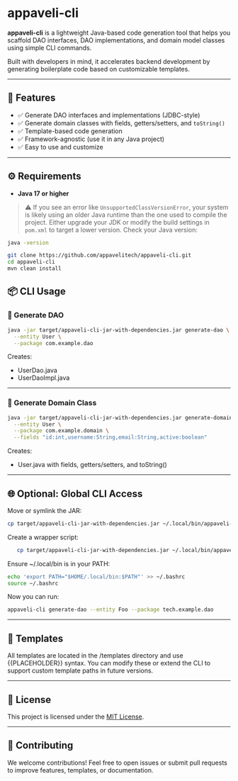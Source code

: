 # appaveli-cli

**appaveli-cli** is a lightweight Java-based code generation tool that helps you scaffold DAO interfaces, DAO implementations, and domain model classes using simple CLI commands.

Built with developers in mind, it accelerates backend development by generating boilerplate code based on customizable templates.

---

## 🚀 Features

- ✅ Generate DAO interfaces and implementations (JDBC-style)
- ✅ Generate domain classes with fields, getters/setters, and `toString()`
- ✅ Template-based code generation
- ✅ Framework-agnostic (use it in any Java project)
- ✅ Easy to use and customize

---

## ⚙️ Requirements

- **Java 17 or higher**

> ⚠️ If you see an error like `UnsupportedClassVersionError`, your system is likely using an older Java runtime than the one used to compile the project. Either upgrade your JDK or modify the build settings in `pom.xml` to target a lower version.
Check your Java version:
```bash
java -version
````

```bash
git clone https://github.com/appavelitech/appaveli-cli.git
cd appaveli-cli
mvn clean install
```
## 📦 CLI Usage

### 🔹 Generate DAO

```bash
java -jar target/appaveli-cli-jar-with-dependencies.jar generate-dao \
  --entity User \
  --package com.example.dao
```
Creates:
* 	UserDao.java
* 	UserDaoImpl.java
---

### 🔹 Generate Domain Class

```bash
java -jar target/appaveli-cli-jar-with-dependencies.jar generate-domain \
  --entity User \
  --package com.example.domain \
  --fields "id:int,username:String,email:String,active:boolean"
```
Creates:
* User.java with fields, getters/setters, and toString()
---

## 🌐 Optional: Global CLI Access
 Move or symlink the JAR:
   ```bash
   cp target/appaveli-cli-jar-with-dependencies.jar ~/.local/bin/appaveli-cli.jar
   ```
Create a wrapper script:
```bash
   cp target/appaveli-cli-jar-with-dependencies.jar ~/.local/bin/appaveli-cli.jar
   ```
Ensure ~/.local/bin is in your PATH:
```bash
echo 'export PATH="$HOME/.local/bin:$PATH"' >> ~/.bashrc
source ~/.bashrc   
```
Now you can run:
```bash
appaveli-cli generate-dao --entity Foo --package tech.example.dao
```
---

## 📁 Templates

All templates are located in the /templates directory and use {{PLACEHOLDER}} syntax. You can modify these or extend the CLI to support custom template paths in future versions.

---

## 📜 License

This project is licensed under the [MIT License](LICENSE).

---
## 🤝 Contributing

We welcome contributions! Feel free to open issues or submit pull requests to improve features, templates, or documentation.

